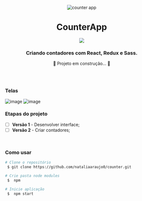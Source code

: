 
<div align= "center">

![counter app](https://user-images.githubusercontent.com/81394067/150690960-b7d862e3-933f-468f-864d-1f39f661ee6f.png)

# CounterApp
<img  src ="https://img.shields.io/badge/in%20progress%20-vers%C3%A3o%201-yellow"/>

### Criando contadores com React, Redux e Sass.


 🚧 Projeto em construção... 🚧
</div>
<br><br>

### Telas
 ![image](https://user-images.githubusercontent.com/81394067/150691276-21c112b1-a913-4138-980c-4c1dd2148854.png)
![image](https://user-images.githubusercontent.com/81394067/150691286-d3b02585-7ce4-4acb-81ea-3169b6b4c3f7.png)


### Etapas do projeto

- [ ] **Versão 1** - Desenvolver interface;
- [ ] **Versão 2** - Criar contadores;

<br>

### Como usar 

```bash
# Clone o repositório
 $ git clone https://github.com/nataliaaraujo0/counter.git
```

```bash
# Crie pasta node modules
 $  npm
```

```bash
# Inicie aplicação
 $  npm start
```


